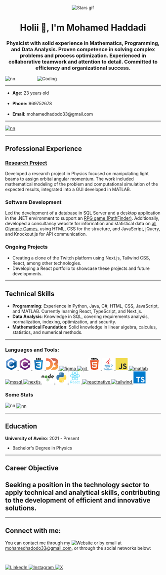 
<p align="center">
  <img src="https://giffiles.alphacoders.com/144/14469.gif" alt="Stars gif">
</p>
<h1 align="center">Holii 👋, I'm Mohamed Haddadi</h1>
<h3 align="center">Physicist with solid experience in Mathematics, Programming, and Data Analysis. Proven competence in solving complex problems and process optimization. Experienced in collaborative teamwork and attention to detail. Committed to efficiency and organizational success.</h3>

<img align="right" alt="Coding" width="400" src="https://media3.giphy.com/media/v1.Y2lkPTc5MGI3NjExM2R1Z3RuODVhb2pnbTl6cHIxcXBtbjZxcXY2eGpjaGd3YmVsdTQxMyZlcD12MV9pbnRlcm5hbF9naWZfYnlfaWQmY3Q9Zw/qgQUggAC3Pfv687qPC/giphy.webp">

<p align="left"> <img src="https://komarev.com/ghpvc/?username=mohaamedl&label=Profile%20views&color=0e75b6&style=flat" alt="nn" /> </p>
<hr>
<ul>
        <li><strong>Age:</strong> 23 years old</li><br>
        <li><strong>Phone:</strong> 969752678</li><br>
        <li><strong>Email:</strong> mohamedhadodo33@gmail.com</li>
</ul>
<hr> 
<p align="left"> <a href="https://github.com/ryo-ma/github-profile-trophy"><img src="https://github-profile-trophy.vercel.app/?username=mohaamedl" alt="nn" /></a> </p>






---

## Professional Experience

### [Research Project](https://github.com/Mohaamedl/Physics-Project)
Developed a research project in Physics focused on manipulating light beams to assign orbital angular momentum. The work included mathematical modeling of the problem and computational simulation of the expected results, integrated into a GUI developed in MATLAB.

### Software Development
Led the development of a database in SQL Server and a desktop application in the .NET environment to support an [RPG game (PathFinder)](https://github.com/Mohaamedl/DB-project). Additionally, developed a consultancy website for information and statistical data on [all Olympic Games](https://github.com/Mohaamedl/Projeto_ITW), using HTML, CSS for the structure, and JavaScript, jQuery, and Knockout.js for API communication.

### Ongoing Projects
- Creating a clone of the Twitch platform using Next.js, Tailwind CSS, React, among other technologies.
- Developing a React portfolio to showcase these projects and future developments.

---

## Technical Skills
- **Programming**: Experience in Python, Java, C#, HTML, CSS, JavaScript, and MATLAB. Currently learning React, TypeScript, and Next.js.
- **Data Analysis**: Knowledge in SQL, covering requirements analysis, normalization, indexing, optimization, and security.
- **Mathematical Foundation**: Solid knowledge in linear algebra, calculus, statistics, and numerical methods.

---
<h3 align="left">Languages and Tools:</h3>
<p align="left"> <a href="https://www.cprogramming.com/" target="_blank" rel="noreferrer"> <img src="https://raw.githubusercontent.com/devicons/devicon/master/icons/c/c-original.svg" alt="c" width="40" height="40"/> </a> <a href="https://www.w3schools.com/cs/" target="_blank" rel="noreferrer"> <img src="https://raw.githubusercontent.com/devicons/devicon/master/icons/csharp/csharp-original.svg" alt="csharp" width="40" height="40"/> </a> <a href="https://www.w3schools.com/css/" target="_blank" rel="noreferrer"> <img src="https://raw.githubusercontent.com/devicons/devicon/master/icons/css3/css3-original-wordmark.svg" alt="css3" width="40" height="40"/> </a> <a href="https://d3js.org/" target="_blank" rel="noreferrer"> <img src="https://raw.githubusercontent.com/devicons/devicon/master/icons/d3js/d3js-original.svg" alt="d3js" width="40" height="40"/> </a> <a href="https://www.figma.com/" target="_blank" rel="noreferrer"> <img src="https://www.vectorlogo.zone/logos/figma/figma-icon.svg" alt="figma" width="40" height="40"/> </a> <a href="https://git-scm.com/" target="_blank" rel="noreferrer"> <img src="https://www.vectorlogo.zone/logos/git-scm/git-scm-icon.svg" alt="git" width="40" height="40"/> </a> <a href="https://www.w3.org/html/" target="_blank" rel="noreferrer"> <img src="https://raw.githubusercontent.com/devicons/devicon/master/icons/html5/html5-original-wordmark.svg" alt="html5" width="40" height="40"/> </a> <a href="https://www.java.com" target="_blank" rel="noreferrer"> <img src="https://raw.githubusercontent.com/devicons/devicon/master/icons/java/java-original.svg" alt="java" width="40" height="40"/> </a> <a href="https://developer.mozilla.org/en-US/docs/Web/JavaScript" target="_blank" rel="noreferrer"> <img src="https://raw.githubusercontent.com/devicons/devicon/master/icons/javascript/javascript-original.svg" alt="javascript" width="40" height="40"/> </a> <a href="https://www.mathworks.com/" target="_blank" rel="noreferrer"> <img src="https://upload.wikimedia.org/wikipedia/commons/2/21/Matlab_Logo.png" alt="matlab" width="40" height="40"/> </a> <a href="https://www.microsoft.com/en-us/sql-server" target="_blank" rel="noreferrer"> <img src="https://www.svgrepo.com/show/303229/microsoft-sql-server-logo.svg" alt="mssql" width="40" height="40"/> </a> <a href="https://nextjs.org/" target="_blank" rel="noreferrer"> <img src="https://cdn.worldvectorlogo.com/logos/nextjs-2.svg" alt="nextjs" width="40" height="40"/> </a> <a href="https://nodejs.org" target="_blank" rel="noreferrer"> <img src="https://raw.githubusercontent.com/devicons/devicon/master/icons/nodejs/nodejs-original-wordmark.svg" alt="nodejs" width="40" height="40"/> </a> <a href="https://www.python.org" target="_blank" rel="noreferrer"> <img src="https://raw.githubusercontent.com/devicons/devicon/master/icons/python/python-original.svg" alt="python" width="40" height="40"/> </a> <a href="https://reactjs.org/" target="_blank" rel="noreferrer"> <img src="https://raw.githubusercontent.com/devicons/devicon/master/icons/react/react-original-wordmark.svg" alt="react" width="40" height="40"/> </a> <a href="https://reactnative.dev/" target="_blank" rel="noreferrer"> <img src="https://reactnative.dev/img/header_logo.svg" alt="reactnative" width="40" height="40"/> </a> <a href="https://tailwindcss.com/" target="_blank" rel="noreferrer"> <img src="https://www.vectorlogo.zone/logos/tailwindcss/tailwindcss-icon.svg" alt="tailwind" width="40" height="40"/> </a> <a href="https://www.typescriptlang.org/" target="_blank" rel="noreferrer"> <img src="https://raw.githubusercontent.com/devicons/devicon/master/icons/typescript/typescript-original.svg" alt="typescript" width="40" height="40"/> </a> </p>
<h3 align="left">Some Stats</h3>
<p><img align="left" src="https://github-readme-stats.vercel.app/api/top-langs?username=mohaamedl&show_icons=true&locale=en&layout=compact&hide=jupyter%20notebook,html,Mathematica" alt="nn" /></p>

<p>&nbsp;<img align="center" src="https://github-readme-stats.vercel.app/api?username=mohaamedl&show_icons=true&locale=en" alt="nn" /></p>


---

## Education
**University of Aveiro**: 2021 - Present
- Bachelor's Degree in Physics
  
---

## Career Objective
Seeking a position in the technology sector to apply technical and analytical skills, contributing to the development of efficient and innovative solutions.
---



--- 

<h2 align="left">Connect with me:</h2>
<p align="left">
  You can contact me through my <a href="https://mohamedh.vercel.app" target="_blank">
    <img src="https://img.shields.io/badge/Website-%23000000.svg?&style=for-the-badge&logo=google-chrome&logoColor=white" alt="Website">
  </a> or by email at <a href="mailto:mohamedhadodo33@gmail.com">mohamedhadodo33@gmail.com</a>, or through the social networks below:
</p>
<br>
<p align="left">
  <a href="https://www.linkedin.com/in/mohamed-haddadi-3346961a9" target="_blank">
    <img src="https://img.shields.io/badge/LinkedIn-%230077B5.svg?&style=for-the-badge&logo=linkedin&logoColor=white" alt="LinkedIn">
  </a>
  <a href="https://www.instagram.com/mohaamed_l/" target="_blank">
    <img src="https://img.shields.io/badge/Instagram-%23E4405F.svg?&style=for-the-badge&logo=instagram&logoColor=white" alt="Instagram">
  </a>
  <a href="https://x.com/Moh_i_i" target="_blank">
    <img src="https://img.shields.io/badge/X-%231DA1F2.svg?&style=for-the-badge&logo=x&logoColor=white" alt="X">
  </a>
</p>




